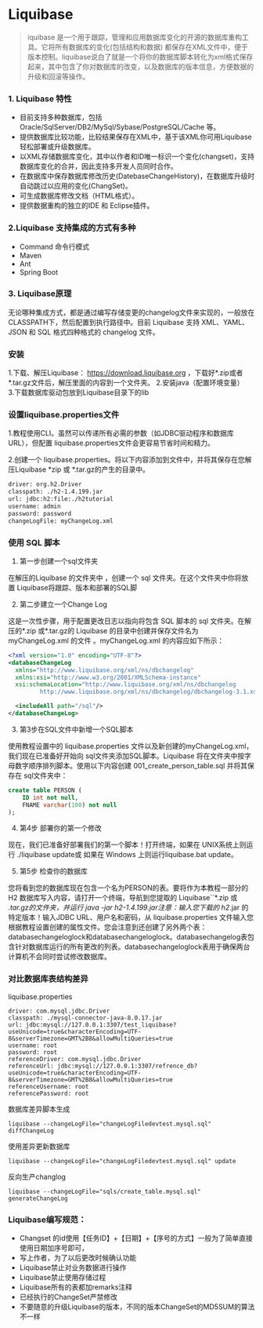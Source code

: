 # Liquibase 

> iquibase 是一个用于跟踪，管理和应用数据库变化的开源的数据库重构工具。它将所有数据库的变化(包括结构和数据) 都保存在XML文件中，便于版本控制。liquibase说白了就是一个将你的数据库脚本转化为xml格式保存起来，其中包含了你对数据库的改变，以及数据库的版本信息，方便数据的升级和回滚等操作。

### 1. Liquibase 特性

* 目前支持多种数据库，包括Oracle/SqlServer/DB2/MySql/Sybase/PostgreSQL/Cache 等。
* 提供数据库比较功能，比较结果保存在XML中，基于该XML你可用Liquibase轻松部署或升级数据库。
* 以XML存储数据库变化，其中以作者和ID唯一标识一个变化(changset)，支持数据库变化的合并，因此支持多开发人员同时合作。
* 在数据库中保存数据库修改历史(DatebaseChangeHistory)，在数据库升级时自动跳过以应用的变化(ChangSet)。
* 可生成数据库修改文档（HTML格式）。
* 提供数据重构的独立的IDE 和 Eclipse插件。

### 2.Liquibase 支持集成的方式有多种

* Command 命令行模式
* Maven
* Ant
* Spring Boot

### 3. Liquibase原理
无论哪种集成方式，都是通过编写存储变更的changelog文件来实现的，一般放在CLASSPATH下，然后配置到执行路径中。目前 Liquibase 支持 XML、YAML、JSON 和 SQL 格式四种格式的 changelog 文件。


### 安装

1.下载、解压Liquibase： https://download.liquibase.org ，下载好*.zip或者*.tar.gz文件后，解压里面的内容到一个文件夹。
2.安装java（配置环境变量）  
3.下载数据库驱动包放到Liquibase目录下的lib  

### 设置liquibase.properties文件

1.教程使用CLI。虽然可以传递所有必需的参数（如JDBC驱动程序和数据库URL），但配置 liquibase.properties文件会更容易节省时间和精力。

2.创建一个 liquibase.properties。将以下内容添加到文件中，并将其保存在您解压Liquibase *zip 或 *.tar.gz的产生的目录中。

```xml
driver: org.h2.Driver
classpath: ./h2-1.4.199.jar
url: jdbc:h2:file:./h2tutorial
username: admin
password: password
changeLogFile: myChangeLog.xml
```

### 使用 SQL 脚本

1. 第一步创建一个sql文件夹

在解压的Liquibase 的文件夹中 ，创建一个 sql 文件夹。在这个文件夹中你将放置 Liquibase将跟踪、版本和部署的SQL脚

2. 第二步建立一个Change Log

这是一次性步骤，用于配置更改日志以指向将包含 SQL 脚本的 sql 文件夹。在解压的*.zip 或*.tar.gz的 Liquibase 的目录中创建并保存文件名为 myChangeLog.xml 的文件 。myChangeLog.xml 的内容应如下所示：

```xml
<?xml version="1.0" encoding="UTF-8"?>
<databaseChangeLog
  xmlns="http://www.liquibase.org/xml/ns/dbchangelog"
  xmlns:xsi="http://www.w3.org/2001/XMLSchema-instance"
  xsi:schemaLocation="http://www.liquibase.org/xml/ns/dbchangelog
         http://www.liquibase.org/xml/ns/dbchangelog/dbchangelog-3.1.xsd">

  <includeAll path="/sql"/>
</databaseChangeLog>
```

3. 第3步在SQL文件中新增一个SQL脚本

使用教程设置中的 liquibase.properties 文件以及新创建的myChangeLog.xml，我们现在已准备好开始向 sql文件夹添加SQL脚本。Liquibase 将在文件夹中按字母数字顺序排列脚本。使用以下内容创建 001_create_person_table.sql 并将其保存在 sql文件夹中：

```sql
create table PERSON (
    ID int not null,
    FNAME varchar(100) not null
);

```

4. 第4步 部署你的第一个修改

现在，我们已准备好部署我们的第一个脚本！打开终端，如果在 UNIX系统上则运行 ./liquibase update或 如果在 Windows 上则运行liquibase.bat update。

5. 第5步 检查你的数据库

您将看到您的数据库现在包含一个名为PERSON的表。要将作为本教程一部分的 H2 数据库写入内容，请打开一个终端，导航到您提取的 Liquibase``*.zip 或 *.tar.gz的文件夹，并运行 java -jar h2-1.4.199.jar注意：输入您下载的 h2*.jar 的特定版本！输入JDBC URL、用户名和密码，从 liquibase.properties 文件输入您根据教程设置创建的属性文件。您会注意到还创建了另外两个表：databasechangeloglock和databasechangeloglock。databasechangelog表包含针对数据库运行的所有更改的列表。databasechangeloglock表用于确保两台计算机不会同时尝试修改数据库。

### 对比数据库表结构差异

liquibase.properties

```properties
driver: com.mysql.jdbc.Driver
classpath: ./mysql-connector-java-8.0.17.jar
url: jdbc:mysql://127.0.0.1:3307/test_liquibase?useUnicode=true&characterEncoding=UTF-8&serverTimezone=GMT%2B8&allowMultiQueries=true
username: root
password: root
referenceDriver: com.mysql.jdbc.Driver
referenceUrl: jdbc:mysql://127.0.0.1:3307/refrence_db?useUnicode=true&characterEncoding=UTF-8&serverTimezone=GMT%2B8&allowMultiQueries=true
referenceUsername: root
referencePassword: root
```
数据库差异脚本生成

```shell
liquibase --changeLogFile="changeLogFiledevtest.mysql.sql" diffChangeLog     
```

使用差异更新数据库

```shell
liquibase --changeLogFile="changeLogFiledevtest.mysql.sql" update
```

反向生产changlog 

```shell
liquibase --changeLogFile="sqls/create_table.mysql.sql"  generateChangeLog
```
### Liquibase编写规范：

* Changset 的id使用【任务ID】+【日期】+【序号的方式】一般为了简单直接使用日期加序号即可，
* 写上作者，为了以后更改时候确认功能
* Liquibase禁止对业务数据进行操作
* Liquibase禁止使用存储过程
* Liquibase所有的表都加remarks注释
* 已经执行的ChangeSet严禁修改
* 不要随意的升级Liquibase的版本，不同的版本ChangeSet的MD5SUM的算法不一样
 
